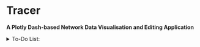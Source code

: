 # Tracer

**A Plotly Dash-based Network Data Visualisation and Editing Application**


<details>
<summary>To-Do List:</summary>

- [ ] Add Date Editors for Edges, Nodes and Edge Types
- [ ] Add Network Analysis Page
- [ ]
- [ ]
- [ ]
- [ ]

</details>
